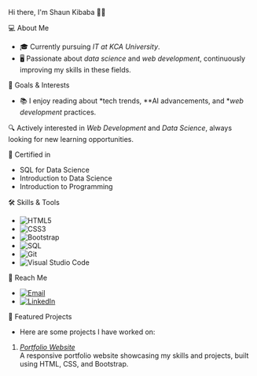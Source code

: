 Hi there, I'm Shaun Kibaba 👋🏽

💻 About Me
- 🎓 Currently pursuing *IT at KCA University*.
- 🖥 Passionate about *data science* and *web development*, continuously improving my skills in these fields.

🎯 Goals & Interests
- 📚 I enjoy reading about *tech trends, **AI advancements, and **web development* practices.

🔍 Actively interested in *Web Development* and *Data Science*, always looking for new learning opportunities.

📜 Certified in 
- SQL for Data Science
- Introduction to Data Science
- Introduction to Programming

🛠 Skills & Tools
- ![HTML5](https://img.shields.io/badge/-HTML5-E34F26?style=flat-square&logo=html5&logoColor=white)
- ![CSS3](https://img.shields.io/badge/-CSS3-1572B6?style=flat-square&logo=css3&logoColor=white)
- ![Bootstrap](https://img.shields.io/badge/-Bootstrap-563D7C?style=flat-square&logo=bootstrap)
- ![SQL](https://img.shields.io/badge/-SQL-4479A1?style=flat-square&logo=postgresql)
- ![Git](https://img.shields.io/badge/-Git-F05032?style=flat-square&logo=git&logoColor=white)
- ![Visual Studio Code](https://img.shields.io/badge/-VS%20Code-007ACC?style=flat-square&logo=visual-studio-code&logoColor=white)

📩 Reach Me
- [![Email](https://img.shields.io/badge/-kibabashaun@gmail.com-D14836?style=flat-square&logo=Gmail&logoColor=white)](mailto:kibabashaun@gmail.com)
- [![LinkedIn](https://img.shields.io/badge/-Shaun%20Kibaba-blue?style=flat-square&logo=Linkedin&logoColor=white&link=https://www.linkedin.com/in/shaun-k-97b947270/)](https://www.linkedin.com/in/shaun-k-97b947270/)

🔗 Featured Projects
- Here are some projects I have worked on:
1. *[Portfolio Website](https://github.com/ShaunKibaba/portfolio-website)*  
   A responsive portfolio website showcasing my skills and projects, built using HTML, CSS, and Bootstrap.


<!---
shaunkibz/shaunkibz is a ✨ special ✨ repository because its `README.md` (this file) appears on your GitHub profile.
You can click the Preview link to take a look at your changes.
--->
